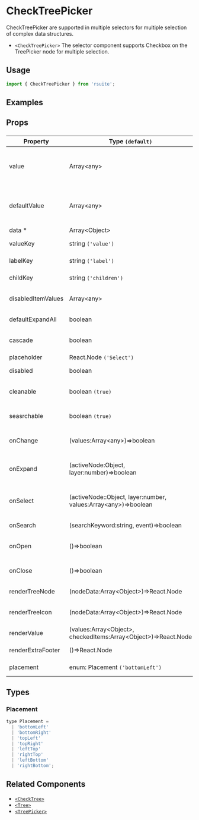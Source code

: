 # CheckTreePicker

CheckTreePicker are supported in multiple selectors for multiple selection of complex data structures.

* `<CheckTreePicker>` The selector component supports Checkbox on the TreePicker node for multiple selection.

## Usage

```js
import { CheckTreePicker } from 'rsuite';
```

## Examples

<!--{demo}-->

## Props

### <CheckTreePicker>

| Property           | Type `(default)`                                                           | Description                                                 |
| ------------------ | -------------------------------------------------------------------------- | ----------------------------------------------------------- |
| value              | Array&lt;any&gt;                                                           | (Controlled) specifies the values of the selected tree node |
| defaultValue       | Array&lt;any&gt;                                                           | (UnControlled) default values of the selected tree node     |
| data \*            | Array&lt;Object&gt;                                                        | tree data                                                   |
| valueKey           | string `('value')`                                                         | set value key in data                                       |
| labelKey           | string `('label')`                                                         | set label key in data                                       |
| childKey           | string `('children')`                                                      | set children key in data                                    |
| disabledItemValues | Array&lt;any&gt;                                                           | values of disabled tree node                                |
| defaultExpandAll   | boolean                                                                    | expand all tree node                                        |
| cascade            | boolean                                                                    | whether cascade select                                      |
| placeholder        | React.Node `('Select')`                                                    |                                                             |
| disabled           | boolean                                                                    | whether disabled                                            |
| cleanable          | boolean `(true)`                                                           | whether the selected value can be cleared                   |
| seasrchable        | boolean `(true)`                                                           | whether dispaly search input box                            |
| onChange           | (values:Array&lt;any&gt;)=>boolean                                         | callback fired when value change                            |
| onExpand           | (activeNode:Object, layer:number)=>boolean                                 | callback fired when tree node expand state changed          |
| onSelect           | (activeNode::Object, layer:number, values:Array&lt;any&gt;)=>boolean       | callback fired when tree node is selected                   |
| onSearch           | (searchKeyword:string, event)=>boolean                                     | callback fired when search                                  |
| onOpen             | ()=>boolean                                                                | callback fired when open component                          |
| onClose            | ()=>boolean                                                                | callback fired when close component                         |
| renderTreeNode     | (nodeData:Array&lt;Object&gt;)=>React.Node                                 | custom render tree node                                     |
| renderTreeIcon     | (nodeData:Array&lt;Object&gt;)=>React.Node                                 | custom render the icon of tree node                         |
| renderValue        | (values:Array&lt;Object&gt;, checkedItems:Array&lt;Object&gt;)=>React.Node | custom render placeholder                                   |
| renderExtraFooter  | ()=>React.Node                                                             | custom render extra footer                                  |
| placement          | enum: Placement `('bottomLeft')`                                           | Placement of component                                      |

## Types

### Placement

```js
type Placement =
  | 'bottomLeft'
  | 'bottomRight'
  | 'topLeft'
  | 'topRight'
  | 'leftTop'
  | 'rightTop'
  | 'leftBottom'
  | 'rightBottom';
```

## Related Components

* [`<CheckTree>`](./check-tree)
* [`<Tree>`](./tree)
* [`<TreePicker>`](./tree-picker)
